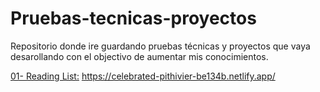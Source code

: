 # Pruebas-tecnicas-proyectos
Repositorio donde ire guardando pruebas técnicas  y proyectos que vaya desarollando con el objectivo de aumentar mis conocimientos.

[01- Reading List:](https://github.com/rogeranyor/Pruebas-tecnicas-proyectos/tree/main/01-reading-list) https://celebrated-pithivier-be134b.netlify.app/
